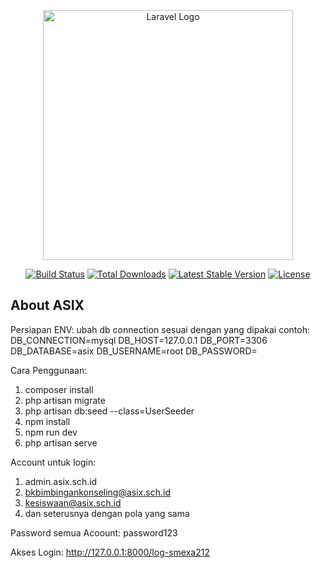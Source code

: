 <p align="center"><a href="https://laravel.com" target="_blank"><img src="https://raw.githubusercontent.com/laravel/art/master/logo-lockup/5%20SVG/2%20CMYK/1%20Full%20Color/laravel-logolockup-cmyk-red.svg" width="400" alt="Laravel Logo"></a></p>

<p align="center">
<a href="https://github.com/laravel/framework/actions"><img src="https://github.com/laravel/framework/workflows/tests/badge.svg" alt="Build Status"></a>
<a href="https://packagist.org/packages/laravel/framework"><img src="https://img.shields.io/packagist/dt/laravel/framework" alt="Total Downloads"></a>
<a href="https://packagist.org/packages/laravel/framework"><img src="https://img.shields.io/packagist/v/laravel/framework" alt="Latest Stable Version"></a>
<a href="https://packagist.org/packages/laravel/framework"><img src="https://img.shields.io/packagist/l/laravel/framework" alt="License"></a>
</p>

## About ASIX

Persiapan ENV:
ubah db connection sesuai dengan yang dipakai
contoh:
DB_CONNECTION=mysql
DB_HOST=127.0.0.1
DB_PORT=3306
DB_DATABASE=asix
DB_USERNAME=root
DB_PASSWORD=

Cara Penggunaan:
1. composer install
2. php artisan migrate
3. php artisan db:seed --class=UserSeeder
4. npm install
5. npm run dev
6. php artisan serve

Account untuk login:
1. admin.asix.sch.id
2. bkbimbingankonseling@asix.sch.id
3. kesiswaan@asix.sch.id
4. dan seterusnya dengan pola yang sama

Password semua Acoount: password123

Akses Login:
http://127.0.0.1:8000/log-smexa212
